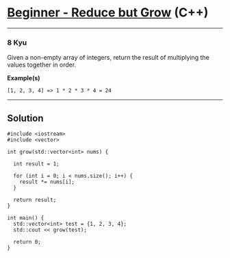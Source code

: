 # [Beginner - Reduce but Grow](https://www.codewars.com/kata/57f780909f7e8e3183000078) (C++)

---

### 8 Kyu

Given a non-empty array of integers, return the result of multiplying the values together in order.

**Example(s)**

```
[1, 2, 3, 4] => 1 * 2 * 3 * 4 = 24
```

---

## Solution

```
#include <iostream>
#include <vector>

int grow(std::vector<int> nums) {
  
  int result = 1;
  
  for (int i = 0; i < nums.size(); i++) {
    result *= nums[i];
  }
  
  return result;
}

int main() {
  std::vector<int> test = {1, 2, 3, 4};
  std::cout << grow(test);

  return 0;
}
```